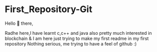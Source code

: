 # First_Repository-Git

Hello 👋 there,
 
 Radhe here,I have learnt c,c++ and java also pretty much interested in blockchain &
 I am here just trying to make my first readme in my first repository
 Nothing serious, me trying to have a feel of github :)
